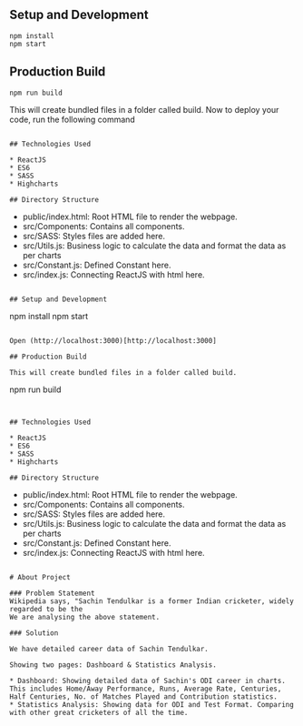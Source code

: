 ## Setup and Development

```
npm install
npm start
```

## Production Build

```
npm run build
```
This will create bundled files in a folder called build.
Now to deploy your code, run the following command

```

## Technologies Used

* ReactJS
* ES6
* SASS
* Highcharts

## Directory Structure

```
  * public/index.html: Root HTML file to render the webpage.
  * src/Components: Contains all components.
  * src/SASS: Styles files are added here.
  * src/Utils.js: Business logic to calculate the data and format the data as per charts
  * src/Constant.js: Defined Constant here.
  * src/index.js: Connecting ReactJS with html here.
```

## Setup and Development

```
npm install
npm start
```

Open (http://localhost:3000)[http://localhost:3000]

## Production Build

This will create bundled files in a folder called build.

```
npm run build
```


## Technologies Used

* ReactJS
* ES6
* SASS
* Highcharts

## Directory Structure

```
  * public/index.html: Root HTML file to render the webpage.
  * src/Components: Contains all components.
  * src/SASS: Styles files are added here.
  * src/Utils.js: Business logic to calculate the data and format the data as per charts
  * src/Constant.js: Defined Constant here.
  * src/index.js: Connecting ReactJS with html here.
```

# About Project

### Problem Statement
Wikipedia says, "Sachin Tendulkar is a former Indian cricketer, widely regarded to be the
We are analysing the above statement.

### Solution

We have detailed career data of Sachin Tendulkar.

Showing two pages: Dashboard & Statistics Analysis.

* Dashboard: Showing detailed data of Sachin's ODI career in charts. This includes Home/Away Performance, Runs, Average Rate, Centuries, Half Centuries, No. of Matches Played and Contribution statistics.
* Statistics Analysis: Showing data for ODI and Test Format. Comparing with other great cricketers of all the time.




